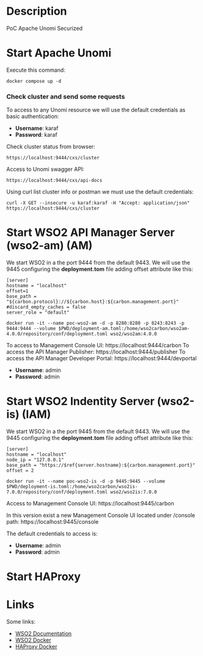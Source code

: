 # Description
PoC Apache Unomi Securized

# Start Apache Unomi
Execute this command:

```
docker compose up -d
```

### Check cluster and send some requests
To access to any Unomi resource we will use the default credentials as basic authentication:
- **Username**: karaf
- **Password**: karaf

Check cluster status from browser:
```
https://localhost:9444/cxs/cluster
```

Access to Unomi swagger API:
```
https://localhost:9444/cxs/api-docs
```

Using curl list cluster info or postman we must use the default credentials:
```
curl -X GET --insecure -u karaf:karaf -H "Accept: application/json" https://localhost:9444/cxs/cluster
```

# Start WSO2 API Manager Server (wso2-am) (AM)
We start WSO2 in a the port 9444 from the default 9443. We will use the 9445 configuring the **deployment.tom** file adding offset attribute like this:

```
[server]
hostname = "localhost"
offset=1
base_path = "${carbon.protocol}://${carbon.host}:${carbon.management.port}"
#discard_empty_caches = false
server_role = "default"
```

```
docker run -it --name poc-wso2-am -d -p 8280:8280 -p 8243:8243 -p 9444:9444 --volume $PWD/deployment-am.toml:/home/wso2carbon/wso2am-4.0.0/repository/conf/deployment.toml wso2/wso2am:4.0.0
```
To access to Management Console UI: https://localhost:9444/carbon
To access the API Manager Publisher: https://localhost:9444/publisher
To access the API Manager Developer Portal: https://localhost:9444/devportal
- **Username**: admin
- **Password**: admin

# Start WSO2 Indentity Server (wso2-is) (IAM)
We start WSO2 in a the port 9445 from the default 9443. We will use the 9445 configuring the **deployment.tom** file adding offset attribute like this:

```
[server]
hostname = "localhost"
node_ip = "127.0.0.1"
base_path = "https://$ref{server.hostname}:${carbon.management.port}"
offset = 2
```

```
docker run -it --name poc-wso2-is -d -p 9445:9445 --volume $PWD/deployment-is.toml:/home/wso2carbon/wso2is-7.0.0/repository/conf/deployment.toml wso2/wso2is:7.0.0
```

Access to Management Console UI: https://localhost:9445/carbon

In this version exist a new Management Console UI located under /console path: https://localhost:9445/console

The default credentials to access is:
- **Username**: admin
- **Password**: admin

# Start HAProxy

# Links

Some links:

- [WSO2 Documentation](https://is.docs.wso2.com/en/latest/)
- [WSO2 Docker](https://hub.docker.com/r/wso2/wso2is)
- [HAProxy Docker](https://hub.docker.com/_/haproxy)
